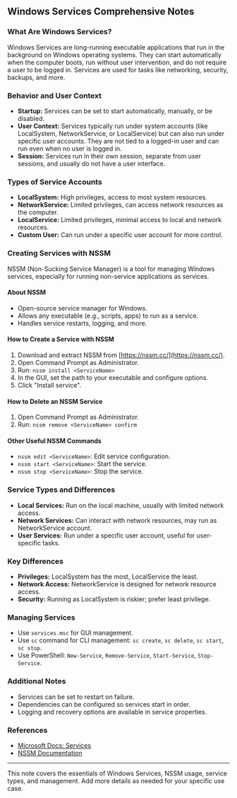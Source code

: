## Windows Services Comprehensive Notes

### What Are Windows Services?
Windows Services are long-running executable applications that run in the background on Windows operating systems. They can start automatically when the computer boots, run without user intervention, and do not require a user to be logged in. Services are used for tasks like networking, security, backups, and more.

### Behavior and User Context
- **Startup:** Services can be set to start automatically, manually, or be disabled.
- **User Context:** Services typically run under system accounts (like LocalSystem, NetworkService, or LocalService) but can also run under specific user accounts. They are not tied to a logged-in user and can run even when no user is logged in.
- **Session:** Services run in their own session, separate from user sessions, and usually do not have a user interface.

### Types of Service Accounts
- **LocalSystem:** High privileges, access to most system resources.
- **NetworkService:** Limited privileges, can access network resources as the computer.
- **LocalService:** Limited privileges, minimal access to local and network resources.
- **Custom User:** Can run under a specific user account for more control.

### Creating Services with NSSM
NSSM (Non-Sucking Service Manager) is a tool for managing Windows services, especially for running non-service applications as services.

#### About NSSM
- Open-source service manager for Windows.
- Allows any executable (e.g., scripts, apps) to run as a service.
- Handles service restarts, logging, and more.

#### How to Create a Service with NSSM
1. Download and extract NSSM from [https://nssm.cc/](https://nssm.cc/).
2. Open Command Prompt as Administrator.
3. Run: `nssm install <ServiceName>`
4. In the GUI, set the path to your executable and configure options.
5. Click "Install service".

#### How to Delete an NSSM Service
1. Open Command Prompt as Administrator.
2. Run: `nssm remove <ServiceName> confirm`

#### Other Useful NSSM Commands
- `nssm edit <ServiceName>`: Edit service configuration.
- `nssm start <ServiceName>`: Start the service.
- `nssm stop <ServiceName>`: Stop the service.

### Service Types and Differences
- **Local Services:** Run on the local machine, usually with limited network access.
- **Network Services:** Can interact with network resources, may run as NetworkService account.
- **User Services:** Run under a specific user account, useful for user-specific tasks.

### Key Differences
- **Privileges:** LocalSystem has the most, LocalService the least.
- **Network Access:** NetworkService is designed for network resource access.
- **Security:** Running as LocalSystem is riskier; prefer least privilege.

### Managing Services
- Use `services.msc` for GUI management.
- Use `sc` command for CLI management: `sc create`, `sc delete`, `sc start`, `sc stop`.
- Use PowerShell: `New-Service`, `Remove-Service`, `Start-Service`, `Stop-Service`.

### Additional Notes
- Services can be set to restart on failure.
- Dependencies can be configured so services start in order.
- Logging and recovery options are available in service properties.

### References
- [Microsoft Docs: Services](https://learn.microsoft.com/en-us/windows/win32/services/services)
- [NSSM Documentation](https://nssm.cc/usage)

---
This note covers the essentials of Windows Services, NSSM usage, service types, and management. Add more details as needed for your specific use case.
